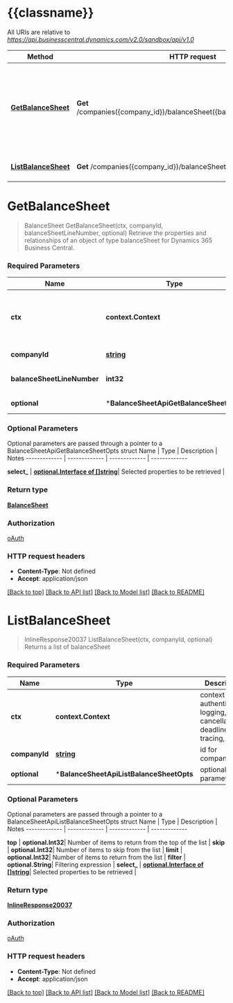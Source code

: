# {{classname}}

All URIs are relative to *https://api.businesscentral.dynamics.com/v2.0/sandbox/api/v1.0*

Method | HTTP request | Description
------------- | ------------- | -------------
[**GetBalanceSheet**](BalanceSheetApi.md#GetBalanceSheet) | **Get** /companies({company_id})/balanceSheet({balanceSheet_lineNumber}) | Retrieve the properties and relationships of an object of type balanceSheet for Dynamics 365 Business Central.
[**ListBalanceSheet**](BalanceSheetApi.md#ListBalanceSheet) | **Get** /companies({company_id})/balanceSheet | Returns a list of balanceSheet

# **GetBalanceSheet**
> BalanceSheet GetBalanceSheet(ctx, companyId, balanceSheetLineNumber, optional)
Retrieve the properties and relationships of an object of type balanceSheet for Dynamics 365 Business Central.

### Required Parameters

Name | Type | Description  | Notes
------------- | ------------- | ------------- | -------------
 **ctx** | **context.Context** | context for authentication, logging, cancellation, deadlines, tracing, etc.
  **companyId** | [**string**](.md)| id for company | 
  **balanceSheetLineNumber** | **int32**| lineNumber for balanceSheet | 
 **optional** | ***BalanceSheetApiGetBalanceSheetOpts** | optional parameters | nil if no parameters

### Optional Parameters
Optional parameters are passed through a pointer to a BalanceSheetApiGetBalanceSheetOpts struct
Name | Type | Description  | Notes
------------- | ------------- | ------------- | -------------


 **select_** | [**optional.Interface of []string**](string.md)| Selected properties to be retrieved | 

### Return type

[**BalanceSheet**](balanceSheet.md)

### Authorization

[oAuth](../README.md#oAuth)

### HTTP request headers

 - **Content-Type**: Not defined
 - **Accept**: application/json

[[Back to top]](#) [[Back to API list]](../README.md#documentation-for-api-endpoints) [[Back to Model list]](../README.md#documentation-for-models) [[Back to README]](../README.md)

# **ListBalanceSheet**
> InlineResponse20037 ListBalanceSheet(ctx, companyId, optional)
Returns a list of balanceSheet

### Required Parameters

Name | Type | Description  | Notes
------------- | ------------- | ------------- | -------------
 **ctx** | **context.Context** | context for authentication, logging, cancellation, deadlines, tracing, etc.
  **companyId** | [**string**](.md)| id for company | 
 **optional** | ***BalanceSheetApiListBalanceSheetOpts** | optional parameters | nil if no parameters

### Optional Parameters
Optional parameters are passed through a pointer to a BalanceSheetApiListBalanceSheetOpts struct
Name | Type | Description  | Notes
------------- | ------------- | ------------- | -------------

 **top** | **optional.Int32**| Number of items to return from the top of the list | 
 **skip** | **optional.Int32**| Number of items to skip from the list | 
 **limit** | **optional.Int32**| Number of items to return from the list | 
 **filter** | **optional.String**| Filtering expression | 
 **select_** | [**optional.Interface of []string**](string.md)| Selected properties to be retrieved | 

### Return type

[**InlineResponse20037**](inline_response_200_37.md)

### Authorization

[oAuth](../README.md#oAuth)

### HTTP request headers

 - **Content-Type**: Not defined
 - **Accept**: application/json

[[Back to top]](#) [[Back to API list]](../README.md#documentation-for-api-endpoints) [[Back to Model list]](../README.md#documentation-for-models) [[Back to README]](../README.md)

